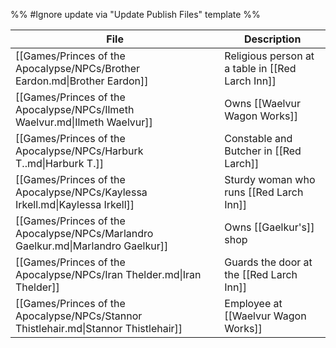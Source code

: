 %% #Ignore update via "Update Publish Files" template %% 

| File                                                                                 | Description                                      |
| ------------------------------------------------------------------------------------ | ------------------------------------------------ |
| [[Games/Princes of the Apocalypse/NPCs/Brother Eardon.md\|Brother Eardon]]           | Religious person at a table in [[Red Larch Inn]] |
| [[Games/Princes of the Apocalypse/NPCs/Ilmeth Waelvur.md\|Ilmeth Waelvur]]           | Owns [[Waelvur Wagon Works]]                     |
| [[Games/Princes of the Apocalypse/NPCs/Harburk T..md\|Harburk T.]]                   | Constable and Butcher in [[Red Larch]]           |
| [[Games/Princes of the Apocalypse/NPCs/Kaylessa Irkell.md\|Kaylessa Irkell]]         | Sturdy woman who runs [[Red Larch Inn]]          |
| [[Games/Princes of the Apocalypse/NPCs/Marlandro Gaelkur.md\|Marlandro Gaelkur]]     | Owns [[Gaelkur's]] shop                          |
| [[Games/Princes of the Apocalypse/NPCs/Iran Thelder.md\|Iran Thelder]]               | Guards the door at the [[Red Larch Inn]]         |
| [[Games/Princes of the Apocalypse/NPCs/Stannor Thistlehair.md\|Stannor Thistlehair]] | Employee at [[Waelvur Wagon Works]]              |
